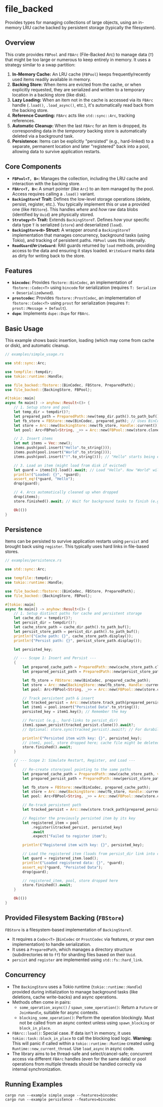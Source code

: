 # file_backed
Provides types for managing collections of large objects, using an in-memory LRU cache backed by persistent storage (typically the filesystem).

## Overview

This crate provides `FBPool` and `FBArc` (File-Backed Arc) to manage data (`T`) that might be too large or numerous to keep entirely in memory. It uses a strategy similar to a swap partition:

1.  **In-Memory Cache:** An LRU cache (`FBPool`) keeps frequently/recently used items readily available in memory.
2.  **Backing Store:** When items are evicted from the cache, or when explicitly requested, they are serialized and written to a temporary location in a backing store (like disk).
3.  **Lazy Loading:** When an item not in the cache is accessed via its `FBArc` handle (`.load()`, `.load_async()`, etc.), it's automatically read back from the backing store.
4.  **Reference Counting:** `FBArc` acts like `std::sync::Arc`, tracking references.
5.  **Automatic Cleanup:** When the last `FBArc` for an item is dropped, its corresponding data in the *temporary* backing store is automatically deleted via a background task.
6.  **Persistence:** Items can be explicitly "persisted" (e.g., hard-linked) to a separate, permanent location and later "registered" back into a pool, allowing data to survive application restarts.

## Core Components

* **`FBPool<T, B>`:** Manages the collection, including the LRU cache and interaction with the backing store.
* **`FBArc<T, B>`:** A smart pointer (like `Arc`) to an item managed by the pool. Access requires calling a `.load()` variant.
* **`BackingStoreT` Trait:** Defines the low-level storage operations (delete, persist, register, etc.). You typically implement this or use a provided one (like `FBStore`). This handles *where* and *how* raw data blobs (identified by `Uuid`) are physically stored.
* **`Strategy<T>` Trait:** Extends `BackingStoreT`. Defines *how* your specific data type `T` is serialized (`store`) and deserialized (`load`).
* **`BackingStore<B>` Struct:** A wrapper around a `BackingStoreT` implementation that manages concurrency, background tasks (using Tokio), and tracking of persistent paths. `FBPool` uses this internally.
* **`ReadGuard`/`WriteGuard`:** RAII guards returned by `load` methods, providing access to the data and ensuring it stays loaded. `WriteGuard` marks data as dirty for writing back to the store.

## Features

* **`bincodec`**: Provides `fbstore::BinCodec`, an implementation of `fbstore::Codec<T>` using `bincode` for serialization (requires `T: Serialize + DeserializeOwned`).
* **`prostcodec`**: Provides `fbstore::ProstCodec`, an implementation of `fbstore::Codec<T>` using `prost` for serialization (requires `T: prost::Message + Default`).
* **`dupe`**: Implements `dupe::Dupe` for `FBArc`.

## Basic Usage

This example shows basic insertion, loading (which may come from cache or disk), and automatic cleanup.

```rust
// examples/simple_usage.rs

use std::sync::Arc;

use tempfile::tempdir;
use tokio::runtime::Handle;

use file_backed::fbstore::{BinCodec, FBStore, PreparedPath};
use file_backed::{BackingStore, FBPool};

#[tokio::main]
async fn main() -> anyhow::Result<()> {
    // 1. Setup store and pool
    let temp_dir = tempdir()?;
    let prepared_path = PreparedPath::new(temp_dir.path().to_path_buf(), vec![]).await;
    let fb_store = FBStore::new(BinCodec, prepared_path); // Uses BinCodec for String
    let store = Arc::new(BackingStore::new(fb_store, Handle::current()));
    let pool: Arc<FBPool<String, _>> = Arc::new(FBPool::new(store.clone(), 2)); // Cache size 2

    // 2. Insert items
    let mut items = Vec::new();
    items.push(pool.insert("Hello".to_string()));
    items.push(pool.insert("World".to_string()));
    items.push(pool.insert("!".to_string())); // "Hello" starts being evicted now

    // 3. Load an item (might load from disk if evicted)
    let guard = items[0].load().await; // Load "Hello". Now "World" will be evicted.
    println!("Loaded: {}", *guard);
    assert_eq!(*guard, "Hello");
    drop(guard);

    // 4. Arcs automatically cleaned up when dropped
    drop(items);
    store.finished().await; // Wait for background tasks to finish (e.g., file deletions)

    Ok(())
}
```

## Persistence

Items can be persisted to survive application restarts using `persist` and brought back using `register`. This typically uses hard links in file-based stores.

```rust
// examples/persistence.rs

use std::sync::Arc;

use tempfile::tempdir;
use tokio::runtime::Handle;

use file_backed::fbstore::{BinCodec, FBStore, PreparedPath};
use file_backed::{BackingStore, FBPool};

#[tokio::main]
async fn main() -> anyhow::Result<()> {
    // 1. Setup distinct paths for cache and persistent storage
    let cache_dir = tempdir()?;
    let persist_dir = tempdir()?;
    let cache_store_path = cache_dir.path().to_path_buf();
    let persist_store_path = persist_dir.path().to_path_buf();
    println!("Cache path: {}", cache_store_path.display());
    println!("Persist path: {}", persist_store_path.display());

    let persisted_key;

    // --- Scope 1: Insert and Persist ---
    {
        let prepared_cache_path = PreparedPath::new(cache_store_path.clone(), vec![]).await;
        let prepared_persist_path = PreparedPath::new(persist_store_path.clone(), vec![]).await;

        let fb_store = FBStore::new(BinCodec, prepared_cache_path);
        let store = Arc::new(BackingStore::new(fb_store, Handle::current()));
        let pool: Arc<FBPool<String, _>> = Arc::new(FBPool::new(store.clone(), 1));

        // Track persistent path & insert
        let tracked_persist = Arc::new(store.track_path(prepared_persist_path).await?);
        let item1 = pool.insert("Persisted Data".to_string());
        persisted_key = item1.key(); // Remember the key

        // Persist (e.g., hard-links to persist_dir)
        item1.spawn_persist(tracked_persist.clone()).await?;
        // Optional: store.sync(tracked_persist).await?; // For durability

        println!("Persisted item with key: {}", persisted_key);
        // item1, pool, store dropped here; cache file might be deleted later
        store.finished().await;
    }

    // --- Scope 2: Simulate Restart, Register, and Load ---
    {
        // Re-create store/pool pointing to the same paths
        let prepared_cache_path = PreparedPath::new(cache_store_path, vec![]).await;
        let prepared_persist_path = PreparedPath::new(persist_store_path, vec![]).await; // Must exist

        let fb_store = FBStore::new(BinCodec, prepared_cache_path);
        let store = Arc::new(BackingStore::new(fb_store, Handle::current()));
        let pool: Arc<FBPool<String, _>> = Arc::new(FBPool::new(store.clone(), 1));

        // Re-track persistent path
        let tracked_persist = Arc::new(store.track_path(prepared_persist_path).await?);

        // Register the previously persisted item by its key
        let registered_item = pool
            .register(&tracked_persist, persisted_key)
            .await
            .expect("Failed to register item");

        println!("Registered item with key: {}", persisted_key);

        // Load the registered item (loads from persist_dir link into cache_dir)
        let guard = registered_item.load();
        println!("Loaded registered data: {}", *guard);
        assert_eq!(*guard, "Persisted Data");
        drop(guard);

        // registered_item, pool, store dropped here
        store.finished().await;
    }

    Ok(())
}
```

## Provided Filesystem Backing (`FBStore`)

`FBStore` is a filesystem-based implementation of `BackingStoreT`.

* It requires a `Codec<T>` (`BinCodec` or `ProstCodec` via features, or your own implementation) to handle serialization.
* It uses a `PreparedPath`, which manages a directory structure (subdirectories `00` to `ff`) for sharding files based on their `Uuid`.
* `persist` and `register` are implemented using `std::fs::hard_link`.

## Concurrency

* The `BackingStore` uses a Tokio runtime (`tokio::runtime::Handle`) provided during initialization to manage background tasks (like deletions, cache write-backs) and async operations.
* Methods often come in pairs:
    * `some_operation_async()` / `spawn_some_operation()`: Return a `Future` or `JoinHandle`, suitable for async contexts.
    * `blocking_some_operation()`: Perform the operation blockingly. Must not be called from an async context unless using `spawn_blocking` or `block_in_place`.
* `FBArc::load()`: Special case. If data isn't in memory, it uses `tokio::task::block_in_place` to call the blocking load logic. **Warning:** This will panic if called within a `tokio::runtime::Runtime` created using `Runtime::new_current_thread`. Use `load_async` in async code.
* The library aims to be thread-safe and select/cancel-safe; concurrent access via different `FBArc` handles (even for the same data) or pool operations from multiple threads should be handled correctly via internal synchronization.

## Running Examples

```
cargo run --example simple_usage --features=bincodec
cargo run --example persistence --features=bincodec
```
